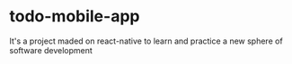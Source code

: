 # todo-mobile-app

It's a project maded on react-native to learn and practice a new sphere of software development
